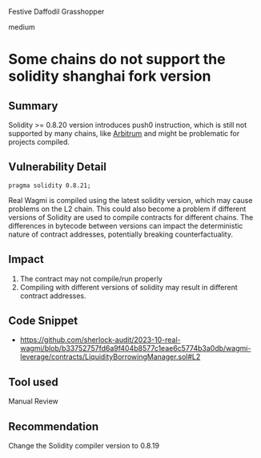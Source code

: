 Festive Daffodil Grasshopper

medium

# Some chains do not support the solidity shanghai fork version
## Summary

Solidity >= 0.8.20 version introduces push0 instruction, which is still not supported by many chains, like [Arbitrum](https://developer.arbitrum.io/solidity-support#Differences%20from%20Solidity%20on%20Ethereum) and might be problematic for projects compiled.    

## Vulnerability Detail

```solidity
pragma solidity 0.8.21;
```

Real Wagmi is compiled using the latest solidity version, which may cause problems on the L2 chain.
This could also become a problem if different versions of Solidity are used to compile contracts for different chains. The differences in bytecode between versions can impact the deterministic nature of contract addresses, potentially breaking counterfactuality.     

## Impact

1. The contract may not compile/run properly
2. Compiling with different versions of solidity may result in different contract addresses.

## Code Snippet

- https://github.com/sherlock-audit/2023-10-real-wagmi/blob/b33752757fd6a9f404b8577c1eae6c5774b3a0db/wagmi-leverage/contracts/LiquidityBorrowingManager.sol#L2

## Tool used

Manual Review

## Recommendation

Change the Solidity compiler version to 0.8.19
